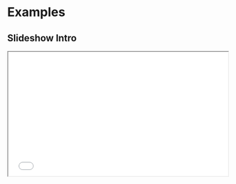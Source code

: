 # Examples

## Slideshow Intro

<iframe style="width: 100%; aspect-ratio: 16/9;" src="./examples/intro-demo"></iframe>
